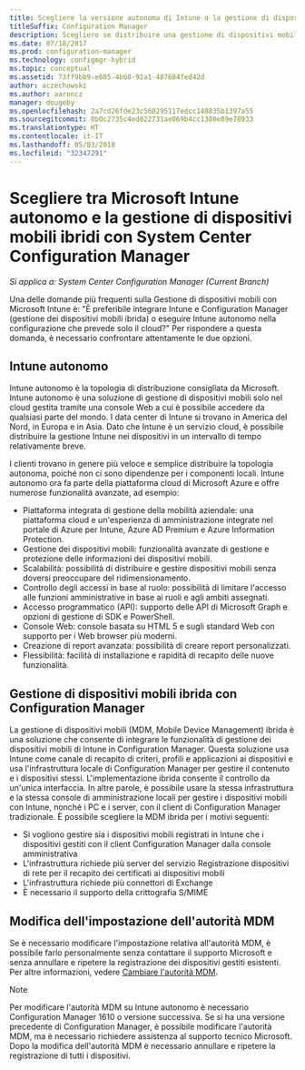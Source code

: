 ```yaml
---
title: Scegliere la versione autonoma di Intune o la gestione di dispositivi mobili ibrida
titleSuffix: Configuration Manager
description: Scegliere se distribuire una gestione di dispositivi mobili ibridi con Intune e Configuration Manager o se eseguire Intune autonomamente.
ms.date: 07/18/2017
ms.prod: configuration-manager
ms.technology: configmgr-hybrid
ms.topic: conceptual
ms.assetid: 73ff9bb9-e605-4b68-92a1-487684fed42d
author: aczechowski
ms.author: aaroncz
manager: dougeby
ms.openlocfilehash: 2a7cd26fde23c560295117edcc148835b1397a55
ms.sourcegitcommit: 0b0c2735c4ed822731ae069b4cc1380e89e78933
ms.translationtype: HT
ms.contentlocale: it-IT
ms.lasthandoff: 05/03/2018
ms.locfileid: "32347291"
---
```

# <a name="choose-between-microsoft-intune-standalone-and-hybrid-mobile-device-management-with-system-center-configuration-manager"></a>Scegliere tra Microsoft Intune autonomo e la gestione di dispositivi mobili ibridi con System Center Configuration Manager

*Si applica a: System Center Configuration Manager (Current Branch)*

Una delle domande più frequenti sulla Gestione di dispositivi mobili con Microsoft Intune è: "È preferibile integrare Intune e Configuration Manager (gestione dei dispositivi mobili ibrida) o eseguire Intune autonomo nella configurazione che prevede solo il cloud?" Per rispondere a questa domanda, è necessario confrontare attentamente le due opzioni.
 
## <a name="intune-standalone"></a>Intune autonomo
Intune autonomo è la topologia di distribuzione consigliata da Microsoft. Intune autonomo è una soluzione di gestione di dispositivi mobili solo nel cloud gestita tramite una console Web a cui è possibile accedere da qualsiasi parte del mondo. I data center di Intune si trovano in America del Nord, in Europa e in Asia. Dato che Intune è un servizio cloud, è possibile distribuire la gestione Intune nei dispositivi in un intervallo di tempo relativamente breve.

I clienti trovano in genere più veloce e semplice distribuire la topologia autonoma, poiché non ci sono dipendenze per i componenti locali. Intune autonomo ora fa parte della piattaforma cloud di Microsoft Azure e offre numerose funzionalità avanzate, ad esempio:
- Piattaforma integrata di gestione della mobilità aziendale: una piattaforma cloud e un'esperienza di amministrazione integrate nel portale di Azure per Intune, Azure AD Premium e Azure Information Protection.
- Gestione dei dispositivi mobili: funzionalità avanzate di gestione e protezione delle informazioni dei dispositivi mobili.
- Scalabilità: possibilità di distribuire e gestire dispositivi mobili senza doversi preoccupare del ridimensionamento.
- Controllo degli accessi in base al ruolo: possibilità di limitare l'accesso alle funzioni amministrative in base ai ruoli e agli ambiti assegnati.
- Accesso programmatico (API): supporto delle API di Microsoft Graph e opzioni di gestione di SDK e PowerShell.
- Console Web: console basata su HTML 5 e sugli standard Web con supporto per i Web browser più moderni.
- Creazione di report avanzata: possibilità di creare report personalizzati.
- Flessibilità: facilità di installazione e rapidità di recapito delle nuove funzionalità.


## <a name="hybrid-mdm-with-configuration-manager"></a>Gestione di dispositivi mobili ibrida con Configuration Manager
La gestione di dispositivi mobili (MDM, Mobile Device Management) ibrida è una soluzione che consente di integrare le funzionalità di gestione dei dispositivi mobili di Intune in Configuration Manager. Questa soluzione usa Intune come canale di recapito di criteri, profili e applicazioni ai dispositivi e usa l'infrastruttura locale di Configuration Manager per gestire il contenuto e i dispositivi stessi. L'implementazione ibrida consente il controllo da un'unica interfaccia.  In altre parole, è possibile usare la stessa infrastruttura e la stessa console di amministrazione locali per gestire i dispositivi mobili con Intune, nonché i PC e i server, con il client di Configuration Manager tradizionale. È possibile scegliere la MDM ibrida per i motivi seguenti:  
- Si vogliono gestire sia i dispositivi mobili registrati in Intune che i dispositivi gestiti con il client Configuration Manager dalla console amministrativa
- L'infrastruttura richiede più server del servizio Registrazione dispositivi di rete per il recapito dei certificati ai dispositivi mobili
- L'infrastruttura richiede più connettori di Exchange
- È necessario il supporto della crittografia S/MIME


## <a name="changing-the-mdm-authority-setting"></a>Modifica dell'impostazione dell'autorità MDM
Se è necessario modificare l'impostazione relativa all'autorità MDM, è possibile farlo personalmente senza contattare il supporto Microsoft e senza annullare e ripetere la registrazione dei dispositivi gestiti esistenti. Per altre informazioni, vedere [Cambiare l'autorità MDM](../deploy-use/change-mdm-authority.md).

> [!NOTE]    
> Per modificare l'autorità MDM su Intune autonomo è necessario Configuration Manager 1610 o versione successiva. Se si ha una versione precedente di Configuration Manager, è possibile modificare l'autorità MDM, ma è necessario richiedere assistenza al supporto tecnico Microsoft. Dopo la modifica dell'autorità MDM è necessario annullare e ripetere la registrazione di tutti i dispositivi.  
